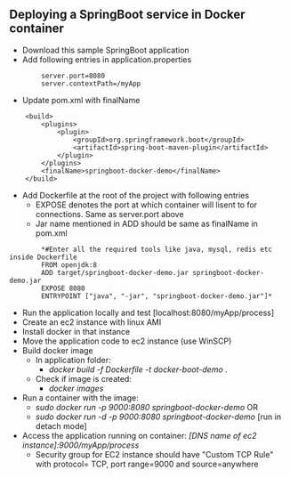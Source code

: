 ## Deploying a SpringBoot service in Docker container
- Download this sample SpringBoot application
- Add following entries in application.properties
```      
        server.port=8080
        server.contextPath=/myApp
```
- Update pom.xml with finalName
```      
	<build>
		<plugins>
			<plugin>
				<groupId>org.springframework.boot</groupId>
				<artifactId>spring-boot-maven-plugin</artifactId>
			</plugin>
		</plugins>
		<finalName>springboot-docker-demo</finalName>
	</build>
```      
- Add Dockerfile at the root of the project with following entries
  - EXPOSE denotes the port at which container will lisent to for connections. Same as server.port above
  - Jar name mentioned in ADD should be same as finalName in pom.xml
```      
        *#Enter all the required tools like java, mysql, redis etc inside Dockerfile
        FROM openjdk:8
        ADD target/springboot-docker-demo.jar springboot-docker-demo.jar
        EXPOSE 8080
        ENTRYPOINT ["java", "-jar", "springboot-docker-demo.jar"]*
```
- Run the application locally and test [localhost:8080/myApp/process]
- Create an ec2 instance with linux AMI
- Install docker in that instance 
- Move the application code to ec2 instance (use WinSCP)
- Build docker image
  - In application folder:
    - *docker build -f Dockerfile -t docker-boot-demo .*   
  - Check if image is created:
    - *docker images*
- Run a container with the image:
  - *sudo docker run -p 9000:8080 springboot-docker-demo* OR
  - *sudo docker run -d -p 9000:8080 springboot-docker-demo* [run in detach mode]
- Access the application running on container: 
	*[DNS name of ec2 instance]:9000/myApp/process*
  - Security group for EC2 instance should have "Custom TCP Rule" with protocol= TCP, port range=9000 and source=anywhere 


	



